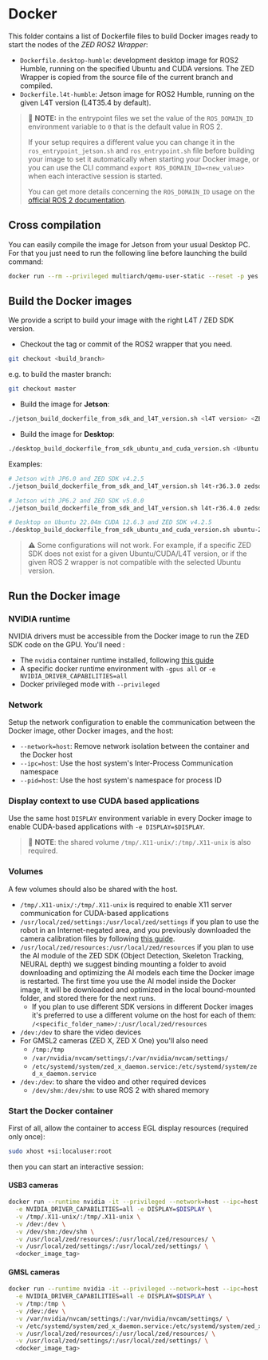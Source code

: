 # Docker

This folder contains a list of Dockerfile files to build Docker images ready to start the nodes of the *ZED ROS2 Wrapper*:

* `Dockerfile.desktop-humble`: development desktop image for ROS2 Humble, running on the specified Ubuntu and CUDA versions. The ZED Wrapper is copied from the source file of the current branch and compiled.
* `Dockerfile.l4t-humble`: Jetson image for ROS2 Humble, running on the given L4T version (L4T35.4 by default).

> :pushpin: **NOTE:** in the entrypoint files we set the value of the `ROS_DOMAIN_ID` environment
> variable to `0` that is the default value in ROS 2.
>
> If your setup requires a different value you can change it in the `ros_entrypoint_jetson.sh` and
> `ros_entrypoint.sh` file before building your image to set it automatically when starting your Docker image,
> or you can use the CLI command `export ROS_DOMAIN_ID=<new_value>` when each interactive session is started.
>
> You can get more details concerning the `ROS_DOMAIN_ID` usage on the [official ROS 2 documentation](https://docs.ros.org/en/humble/Concepts/Intermediate/About-Domain-ID.html#the-ros-domain-id).

## Cross compilation

You can easily compile the image for Jetson from your usual Desktop PC.
For that you just need to run the following line before launching the build command:

```bash
docker run --rm --privileged multiarch/qemu-user-static --reset -p yes
```

## Build the Docker images

We provide a script to build your image with the right L4T / ZED SDK version.

* Checkout the tag or commit of the ROS2 wrapper that you need.

 ```bash
 git checkout <build_branch>
 ```

  e.g. to build the master branch:

 ```bash
 git checkout master
 ```

* Build the image for **Jetson**:

 ```bash
 ./jetson_build_dockerfile_from_sdk_and_l4T_version.sh <l4T version> <ZED SDK version>
 ```

* Build the image for **Desktop**:

 ```bash
 ./desktop_build_dockerfile_from_sdk_ubuntu_and_cuda_version.sh <Ubuntu version> <CUDA version> <ZED SDK version>
 ```

Examples:

```bash
# Jetson with JP6.0 and ZED SDK v4.2.5
./jetson_build_dockerfile_from_sdk_and_l4T_version.sh l4t-r36.3.0 zedsdk-4.2.5
```

```bash
# Jetson with JP6.2 and ZED SDK v5.0.0
./jetson_build_dockerfile_from_sdk_and_l4T_version.sh l4t-r36.4.0 zedsdk-5.0.0
```

```bash
# Desktop on Ubuntu 22.04m CUDA 12.6.3 and ZED SDK v4.2.5
./desktop_build_dockerfile_from_sdk_ubuntu_and_cuda_version.sh ubuntu-22.04 cuda-12.6.3 zedsdk-4.2.5
```

> :warning: Some configurations will not work. For example, if a specific ZED SDK does not exist for a given Ubuntu/CUDA/L4T version, or if the given ROS 2 wrapper is not compatible with the selected Ubuntu version.

## Run the Docker image

### NVIDIA runtime

NVIDIA drivers must be accessible from the Docker image to run the ZED SDK code on the GPU. You'll need :

* The `nvidia` container runtime installed, following [this guide](https://www.stereolabs.com/docs/docker/install-guide-linux/#nvidia-docker)
* A specific docker runtime environment with `-gpus all` or `-e NVIDIA_DRIVER_CAPABILITIES=all`
* Docker privileged mode with `--privileged`

### Network

Setup the network configuration to enable the communication between the Docker image, other Docker images, and the host:

* `--network=host`: Remove network isolation between the container and the Docker host
* `--ipc=host`: Use the host system's Inter-Process Communication namespace
* `--pid=host`: Use the host system's namespace for process ID

### Display context to use CUDA based applications

Use the same host `DISPLAY` environment variable in every Docker image to enable CUDA-based applications with `-e DISPLAY=$DISPLAY`.

> :pushpin: **NOTE**: the shared volume `/tmp/.X11-unix/:/tmp/.X11-unix` is also required.

### Volumes

A few volumes should also be shared with the host.

* `/tmp/.X11-unix/:/tmp/.X11-unix` is required to enable X11 server communication for CUDA-based applications
* `/usr/local/zed/settings:/usr/local/zed/settings` if you plan to use the robot in an Internet-negated area, and you previously downloaded the camera calibration files by following [this guide](https://support.stereolabs.com/hc/en-us/articles/21614848880791-How-can-I-use-the-ZED-with-Docker-on-a-robot-with-no-internet-connection).
* `/usr/local/zed/resources:/usr/local/zed/resources` if you plan to use the AI module of the ZED SDK (Object Detection, Skeleton Tracking, NEURAL depth) we suggest binding mounting a folder to avoid downloading and optimizing the AI models each time the Docker image is restarted. The first time you use the AI model inside the Docker image, it will be downloaded and optimized in the local bound-mounted folder, and stored there for the next runs.
  * If you plan to use different SDK versions in different Docker images it's preferred to use a different
    volume on the host for each of them: `/<specific_folder_name>/:/usr/local/zed/resources`
* `/dev:/dev` to share the video devices
* For GMSL2 cameras (ZED X, ZED X One) you'll also need
  * `/tmp:/tmp`
  * `/var/nvidia/nvcam/settings/:/var/nvidia/nvcam/settings/`
  * `/etc/systemd/system/zed_x_daemon.service:/etc/systemd/system/zed_x_daemon.service`
* `/dev:/dev`: to share the video and other required devices
  * `/dev/shm:/dev/shm`: to use ROS 2 with shared memory

### Start the Docker container

First of all, allow the container to access EGL display resources (required only once):

```bash
sudo xhost +si:localuser:root
```

then you can start an interactive session:

#### USB3 cameras

```bash
docker run --runtime nvidia -it --privileged --network=host --ipc=host --pid=host \
  -e NVIDIA_DRIVER_CAPABILITIES=all -e DISPLAY=$DISPLAY \
  -v /tmp/.X11-unix/:/tmp/.X11-unix \
  -v /dev:/dev \
  -v /dev/shm:/dev/shm \
  -v /usr/local/zed/resources/:/usr/local/zed/resources/ \
  -v /usr/local/zed/settings/:/usr/local/zed/settings/ \
  <docker_image_tag>
```

#### GMSL cameras

```bash
docker run --runtime nvidia -it --privileged --network=host --ipc=host --pid=host \
  -e NVIDIA_DRIVER_CAPABILITIES=all -e DISPLAY=$DISPLAY \
  -v /tmp:/tmp \
  -v /dev:/dev \
  -v /var/nvidia/nvcam/settings/:/var/nvidia/nvcam/settings/ \
  -v /etc/systemd/system/zed_x_daemon.service:/etc/systemd/system/zed_x_daemon.service \
  -v /usr/local/zed/resources/:/usr/local/zed/resources/ \
  -v /usr/local/zed/settings/:/usr/local/zed/settings/ \
  <docker_image_tag>
```
